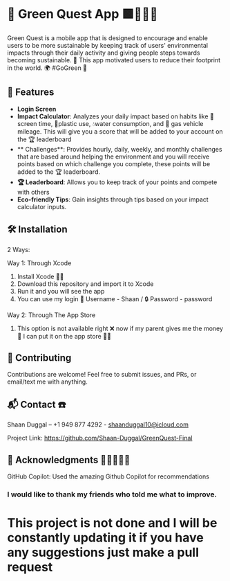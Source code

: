 # 🌱 Green Quest App 🟩🕵️‍♂️📲

Green Quest is a mobile app that is designed to encourage and enable users to be more sustainable by keeping track of users' environmental impacts through their daily activity and giving people steps towards becoming sustainable. 🌱 This app motivated users to reduce their footprint in the world. 🌍 #GoGreen 💚

## 🚀 Features

- **Login Screen**
- **Impact Calculator**: Analyzes your daily impact based on habits like 📱 screen time, 🥤plastic use, 💧water consumption, and 🚗 gas vehicle mileage. This will give you a score that will be added to your account on the 🏆 leaderboard
- ** Challenges**: Provides hourly, daily, weekly, and monthly challenges that are based around helping the environment and you will receive points based on which challenge you complete, these points will be added to the 🏆 leaderboard.
- **🏆 Leaderboard**: Allows you to keep track of your points and compete with others
- **Eco-friendly Tips**: Gain insights through tips based on your impact calculator inputs.

## 🛠 Installation

2 Ways:

Way 1: Through Xcode
1. Install Xcode 👨‍💻
2. Download this repository and import it to Xcode
3. Run it and you will see the app
4. You can use my login 👤 Username - Shaan / 🔒 Password - password

Way 2: Through The App Store 
1. This option is not available right ❌ now if my parent gives me the money 💸 I can put it on the app store 💁‍♂️


## 🤝 Contributing

Contributions are welcome! Feel free to submit issues, and PRs, or email/text me with anything.

## 📬 Contact ☎️

Shaan Duggal – +1 949 877 4292 - shaanduggal10@icloud.com

Project Link: https://github.com/Shaan-Duggal/GreenQuest-Final

## 🌟 Acknowledgments 🤝🩷🫱🏽🫶

GitHub Copilot: Used the amazing Github Copilot for recommendations
### I would like to thank my friends who told me what to improve. 

# This project is not done and I will be constantly updating it if you have any suggestions just make a pull request    
